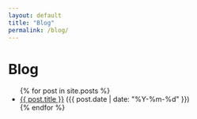 ```yaml
---
layout: default
title: "Blog"
permalink: /blog/
---
```


<h1>Blog</h1>

<ul>
  {% for post in site.posts %}
    <li><a href="{{ post.url }}">{{ post.title }}</a> ({{ post.date | date: "%Y-%m-%d" }})</li>
  {% endfor %}
</ul>
